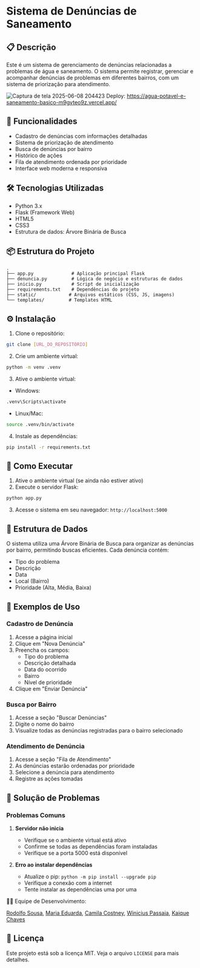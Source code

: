# Sistema de Denúncias de Saneamento

## 📋 Descrição

Este é um sistema de gerenciamento de denúncias relacionadas a problemas de água e saneamento. O sistema permite registrar, gerenciar e acompanhar denúncias de problemas em diferentes bairros, com um sistema de priorização para atendimento.

![Captura de tela 2025-06-08 204423](https://github.com/user-attachments/assets/b5808fa6-7b69-4a41-9ecf-a259a28c090e)
Deploy: https://agua-potavel-e-saneamento-basico-m9gvteo9z.vercel.app/


## 🚀 Funcionalidades

- Cadastro de denúncias com informações detalhadas
- Sistema de priorização de atendimento
- Busca de denúncias por bairro
- Histórico de ações
- Fila de atendimento ordenada por prioridade
- Interface web moderna e responsiva

## 🛠️ Tecnologias Utilizadas

- Python 3.x
- Flask (Framework Web)
- HTML5
- CSS3
- Estrutura de dados: Árvore Binária de Busca

## 📦 Estrutura do Projeto

```
.
├── app.py              # Aplicação principal Flask
├── denuncia.py         # Lógica de negócio e estruturas de dados
├── inicio.py           # Script de inicialização
├── requirements.txt    # Dependências do projeto
├── static/            # Arquivos estáticos (CSS, JS, imagens)
└── templates/         # Templates HTML
```

## ⚙️ Instalação

1. Clone o repositório:

```bash
git clone [URL_DO_REPOSITÓRIO]
```

2. Crie um ambiente virtual:

```bash
python -m venv .venv
```

3. Ative o ambiente virtual:

- Windows:

```bash
.venv\Scripts\activate
```

- Linux/Mac:

```bash
source .venv/bin/activate
```

4. Instale as dependências:

```bash
pip install -r requirements.txt
```

## 🚀 Como Executar

1. Ative o ambiente virtual (se ainda não estiver ativo)
2. Execute o servidor Flask:

```bash
python app.py
```

3. Acesse o sistema em seu navegador: `http://localhost:5000`

## 📝 Estrutura de Dados

O sistema utiliza uma Árvore Binária de Busca para organizar as denúncias por bairro, permitindo buscas eficientes. Cada denúncia contém:

- Tipo do problema
- Descrição
- Data
- Local (Bairro)
- Prioridade (Alta, Média, Baixa)

## 🎯 Exemplos de Uso

### Cadastro de Denúncia

1. Acesse a página inicial
2. Clique em "Nova Denúncia"
3. Preencha os campos:
   - Tipo do problema
   - Descrição detalhada
   - Data do ocorrido
   - Bairro
   - Nível de prioridade
4. Clique em "Enviar Denúncia"

### Busca por Bairro

1. Acesse a seção "Buscar Denúncias"
2. Digite o nome do bairro
3. Visualize todas as denúncias registradas para o bairro selecionado

### Atendimento de Denúncia

1. Acesse a seção "Fila de Atendimento"
2. As denúncias estarão ordenadas por prioridade
3. Selecione a denúncia para atendimento
4. Registre as ações tomadas

## 🔧 Solução de Problemas

### Problemas Comuns

1. **Servidor não inicia**

   - Verifique se o ambiente virtual está ativo
   - Confirme se todas as dependências foram instaladas
   - Verifique se a porta 5000 está disponível

2. **Erro ao instalar dependências**
   - Atualize o pip: `python -m pip install --upgrade pip`
   - Verifique a conexão com a internet
   - Tente instalar as dependências uma por uma


  
👩‍💻 Equipe de Desenvolvimento:

<a href="https://github.com/iSousadev">Rodolfo Sousa</a>, <a href="https://github.com/maria-ramos652">Maria Eduarda</a>, <a href="https://github.com/camscostney">Camila Costney</a>, <a href="https://github.com/Espakki">Winicius Passaia</a>, <a href="https://github.com/KaiqueCh">Kaique Chaves</a>

## 📄 Licença

Este projeto está sob a licença MIT. Veja o arquivo `LICENSE` para mais detalhes.
